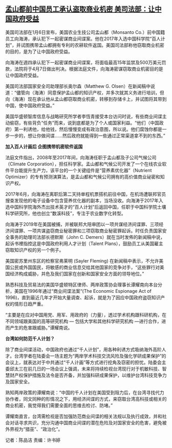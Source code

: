 <!--1641548745000-->
[孟山都前中国员工承认盗取商业机密 美司法部：让中国政府受益](https://www.rfa.org/mandarin/yataibaodao/kejiaowen/cm0107b-01072022044127.html)
------

<p class="p1">美国司法部在<span class="s1">1</span>月<span class="s1">6</span>日宣布，美国农业生技公司孟山都（<span class="s1">Monsanto Co.</span>）前中国籍员工向海涛，承认犯下一起密谋商业间谍案。他在<span class="s1">2017</span>年入选中国科学院<span class="s1">“</span>百人计划<span class="s1">”</span>，并试图携带孟山都拥有专利的农耕软件返国。美国司法部称他窃取商业机密的目的，是为了让中国政府受益。</p><p class="p1">向海涛在週四承认犯下一起密谋商业间谍案，将面临最高<span class="s1">15</span>年监禁及<span class="s1">500</span>万美元罚款，法院将于<span class="s1">4</span>月<span class="s1">7</span>日做出判决。根据法庭文件，向海涛密谋窃取商业机密目的是让中国政府受益。</p><p class="p2"></p><p class="p1">美国司法部国家安全司助理部长奥尔森（<span class="s1">Matthew G. Olsen</span>）在新闻稿中说道：<span class="s1">“</span>儘管向（海涛）同意保护孟山都的知识产权，并多次就其义务进行培训，但向（海涛）现在承认他从孟山都窃取商业机密，转移到存储卡上，并试图将其带到中国，使中国政府受益。<span class="s1">”</span></p><p class="p2"></p><p class="p1">美国华盛顿智库信息与战略研究所学者李恆青接受本台访问时说，有些商业间谍主动偷窃，有些背负<span class="s1">“</span>任务<span class="s1">”</span>而来，说到底都是为了个人或国家利益。<span class="s1">“</span>他们（中国政府）第一利诱他，给他钱，然后慢慢变成有政治意图，所以说。他们腐蚀你都是一步一步的，想让你做间谍<span class="s1">……</span>然后政府就能得到一些通过正常渠道拿不到的东西。<span class="s1">”</span></p><p class="p2"></p><p class="p1"><strong>加入百人计画后<span class="s1"> </span>企图携带机密软件返国</strong></p><p class="p2"></p><p class="p1">法庭文件指出，<span class="s1">2008</span>年至<span class="s1">2017</span>年间，向海涛任职于孟山都及子公司气候公司（<span class="s1">Climate Corporation</span>），担任科学家。孟山都和气候公司开发了一个在线农业软件平台能提升生产力，该平台的一个关键组件是<span class="s1">“</span>营养素优化器<span class="s1">”</span>（<span class="s1">Nutrient Optimizer</span>）的专有预测演算法，是孟山都和气候公司拥有的高价值商业祕密和知识产权。</p><p class="p2"></p><p class="p1"><span class="s1">2017</span>年<span class="s1">6</span>月，向海涛在离职后第二天持单程机票搭机前往中国，在机场遭联邦官员搜查发现他的电子设备中包含营养优化器的副本，当场没收。向海涛于<span class="s1">2017</span>年入选中国科学院海外杰出技术英才的<span class="s1">“</span>百人计划<span class="s1">”</span>后返回中国，任职于中国科学院土壤科学研究所，他也创立<span class="s1">“</span>数溪科技<span class="s1">”</span>，专注于农业数字化转型。</p><p class="p2"></p><p class="p1">向海涛于<span class="s1">2019</span>年在美国被捕，并被联邦大陪审团以一项共谋经济间谍罪、三项经济间谍罪、一项共谋盗窃商业秘密罪和三项窃取商业秘密罪起诉。时任负责国家安全事务的助理司法部长德默斯（<span class="s1">John C. Demers</span>）就在当时发佈的新闻稿中说，起诉书裡指控这是中国政府利用人才计划（<span class="s1">Talent Plans</span>），鼓励员工从美国雇主窃取知识产权的另一个例子。</p><p class="p2"></p><p class="p1">美国密苏里州东区的检察官弗莱明<span class="s1"> (Sayler Fleming) </span>在新闻稿中表示，不允许美国公民或外国国民，将敏感的商业信息交给其他国家的竞争对手，<span class="s1">“</span>这些罪行对美国经济构成威胁，并危及我们国家在创新和国家安全方面的领导地位。<span class="s1">”</span></p><p class="p2"></p><p class="p1">熟悉科技及贸易法的美国华盛顿特区律师、两岸政策协会理事长谭耀南向本台分析，美国在<span class="s1">1996</span>年通过<span class="s1">“</span>商业间谍法案<span class="s1">“(The Economic Espionage Act of 1996)</span>，直到最近几年才开始大量调查、起诉，就是为了因应中国政府盗窃知识产权的情形日趋严重。</p><p class="p2"></p><p class="p1"><span class="s1">“</span>主要是在应对中国用党、用军、用政府的（力量），透过学术机构跟科研机构，在不同领域跟美国的高等研究机构<span class="s1"> — </span>包括大学和其他科学研究机构<span class="s1"> —</span>进行合作，进而产生的危害跟威胁。<span class="s1">”</span>谭耀南说。</p><p class="p1"></p><p class="p1"><strong>台湾如何防范千人计划？</strong></p><p class="p2"></p><p class="p1">除了商业间谍活动，中国政府也通过<span class="s1">“</span>千人计划<span class="s1">”</span>，用各种利诱方式吸纳海外高阶人才。台湾学者在陆委会一场主题为<span class="s1">“</span>两岸学术科技交流风险及强化学研成果保护<span class="s1">”</span>的会议上，就表达对于中共通过<span class="s1">“</span>千人计画<span class="s1">”</span>等方式进行挖角及窃密的担忧。陆委会主委邱太三在前几日的一场会议上强调，未来将持续检视台湾现行对于机敏科技、智慧财产权保护措施及法令是否齐备，并加强科研成果保护，以维护台湾科技竞争力及国家安全。</p><p class="p2"></p><p class="p1">熟知两岸政策的谭耀南说：<span class="s1">“</span>中国的千人计划在美国受到阻力后，在台湾寻找代力协作者，同文同种的形情况之下，用经济间谍的方式，来窃取台湾高科技或相关的商业机密，我觉得我们需要全面的思维去检讨、防堵。<span class="s1">”</span></p><p class="p2"></p><p class="p1">谭耀南直言，台湾需检视是否加强防范商业间谍的相关法规以及执行成效，并和社会对话寻求共识，充分沟通中国商业间谍的潜在危险及对国家安全的危害，避免被外界视为<span class="s1">“</span>猎巫<span class="s1">”</span>、<span class="s1">“</span>政治化<span class="s1">”</span>。</p><p class="p2"></p><p class="p1">记者：陈品洁<span class="s1"> </span>责编：许书婷</p>
